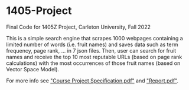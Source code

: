 # 1405-Project
Final Code for 1405Z Project, Carleton University, Fall 2022

This is a simple search engine that scrapes 1000 webpages containing a limited number of words (i.e. fruit names) and saves data such as term frequency, 
page rank, ... in 7 json files. Then, user can search for fruit names and receive the top 10 most reputable URLs (based on page rank calculations) 
with the most occurrences of those fruit names (based on Vector Space Model).

For more info see ["Course Project Specification.pdf"](/Course%20Project%20Specification.pdf) and ["Report.pdf"](/1405-Project/blob/main/Report.pdf).
